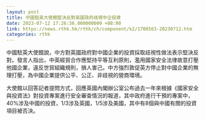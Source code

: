 ```yaml
---
layout: post
title: 中國駐英大使館堅決反對英國政府歧視中企投資
date: 2023-07-12 17:26:56.000000000 +08:00
link: https://news.rthk.hk/rthk/ch/component/k2/1708563-20230712.htm
categories: rthk
---
```


中國駐英大使館說，中方對英國政府對中國企業的投資採取歧視性做法表示堅決反對。發言人指出，中英經貿合作應堅持平等互利原則，濫用國家安全法律故意打壓他國企業，違反世貿組織規則，損人害己。中方強烈敦促英方停止對中國企業的無理打壓，為中國企業提供公平、公正、非歧視的營商環境。

大使館以回答記者提問方式，回應英國內閣辦公室公布過去一年來根據《國家安全與投資法》對投資專案進行安全審查情況的報道，其中政府進行干預的專案中，40%涉及中國的投資，1/3涉及英國，1/5涉及美國，其中有8個與中國有關的投資項目被否決。

